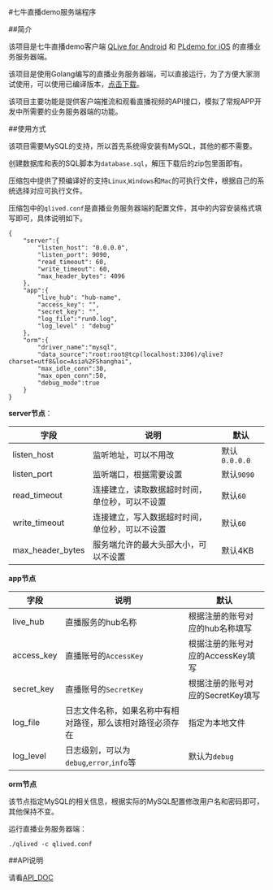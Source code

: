 #七牛直播demo服务端程序

##简介

该项目是七牛直播demo客户端 [QLive for Android](https://github.com/qiniudemo/qiniu-live-android) 和 [PLdemo for iOS](https://github.com/qiniudemo/qiniu-live-iOS) 的直播业务服务器端。

该项目是使用Golang编写的直播业务服务器端，可以直接运行，为了方便大家测试使用，可以使用已编译版本，[点击下载](http://devtools.qiniu.com/qiniu-live-server-v1.zip)。

该项目主要功能是提供客户端推流和观看直播视频的API接口，模拟了常规APP开发中所需要的业务服务器端的功能。

##使用方式

该项目需要MySQL的支持，所以首先系统得安装有MySQL，其他的都不需要。

创建数据库和表的SQL脚本为`database.sql`，解压下载后的zip包里面即有。

压缩包中提供了预编译好的支持`Linux`,`Windows`和`Mac`的可执行文件，根据自己的系统选择对应可执行文件。

压缩包中的`qlived.conf`是直播业务服务器端的配置文件，其中的内容安装格式填写即可，具体说明如下。

```
{
    "server":{
	    "listen_host": "0.0.0.0",
	    "listen_port": 9090,
	    "read_timeout": 60,
	    "write_timeout": 60,
	    "max_header_bytes": 4096
	},
	"app":{
		"live_hub": "hub-name",
		"access_key": "",
		"secret_key": "",
		"log_file":"run0.log",
		"log_level" : "debug"
	},
	"orm":{
		"driver_name":"mysql",
		"data_source":"root:root@tcp(localhost:3306)/qlive?charset=utf8&loc=Asia%2FShanghai",
		"max_idle_conn":30,
		"max_open_conn":50,
		"debug_mode":true
	}
}
```

**server节点**：

|字段|说明|默认|
|-----|------|-------|
|listen_host|监听地址，可以不用改|默认`0.0.0.0`|
|listen_port|监听端口，根据需要设置|默认`9090`|
|read_timeout|连接建立，读取数据超时时间，单位秒，可以不设置|默认`60`|
|write_timeout|连接建立，写入数据超时时间，单位秒，可以不设置|默认`60`|
|max_header_bytes|服务端允许的最大头部大小，可以不设置|默认4KB|

**app节点**

|字段|说明|默认|
|-----|------|--------|
|live_hub|直播服务的hub名称|根据注册的账号对应的hub名称填写|
|access_key|直播账号的`AccessKey`|根据注册的账号对应的AccessKey填写|
|secret_key|直播账号的`SecretKey`|根据注册的账号对应的SecretKey填写|
|log_file|日志文件名称，如果名称中有相对路径，那么该相对路径必须存在|指定为本地文件|
|log_level|日志级别，可以为`debug`,`error`,`info`等|默认为`debug`|


**orm节点**

该节点指定MySQL的相关信息，根据实际的MySQL配置修改用户名和密码即可，其他保持不变。

运行直播业务服务器端：

```
./qlived -c qlived.conf
```

##API说明

请看[API_DOC](API_DOC.md)
